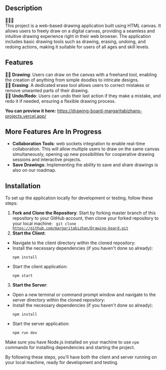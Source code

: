 ## Description
🎨🎨🎨</br>
This project is a web-based drawing application built using HTML canvas. It allows users to freely draw on a digital canvas, providing a seamless and intuitive drawing experience right in their web browser. The application includes basic drawing tools such as drawing, erasing, undoing, and redoing actions, making it suitable for users of all ages and skill levels.

## Features
🧑‍🎨 **Drawing**: Users can draw on the canvas with a freehand tool, enabling the creation of anything from simple doodles to intricate designs.</br>
🧑‍🎨 **Erasing**: A dedicated erase tool allows users to correct mistakes or remove unwanted parts of their drawing.</br>
🧑‍🎨 **Undo/Redo**: Users can undo their last action if they make a mistake, and redo it if needed, ensuring a flexible drawing process.</br>

<b>You can preview it here:</b>
https://drawing-board-margaritabizhans-projects.vercel.app/

## More Features Are In Progress
- **Collaboration Tools**: web sockets integration to enable real-time collaboration. This will allow multiple users to draw on the same canvas simultaneously, opening up new possibilities for cooperative drawing sessions and interactive projects.
- **Save Drawings**: Implementing the ability to save and share drawings is also on our roadmap.

## Installation
To set up the application locally for development or testing, follow these steps:

1. **Fork and Clone the Repository**: Start by forking master branch of this repository to your GitHub account, then clone your forked repository to your local machine:
   <code> git clone https://github.com/margaritabizhan/Drawing-board.git</code>
2. **Start the Client**:
- Navigate to the client directory within the cloned repository:
- Install the necessary dependencies (if you haven't done so already):
  ```
  npm install
  ```
- Start the client application:
  ```
  npm start
  ```

3. **Start the Server**:
- Open a new terminal or command prompt window and navigate to the server directory within the cloned repository:
- Install the necessary dependencies (if you haven't done so already):
  ```
  npm install
  ```
- Start the server application:
  ```
  npm run dev
  ```

Make sure you have Node.js installed on your machine to use `npm` commands for installing dependencies and starting the project.

By following these steps, you'll have both the client and server running on your local machine, ready for development and testing.
